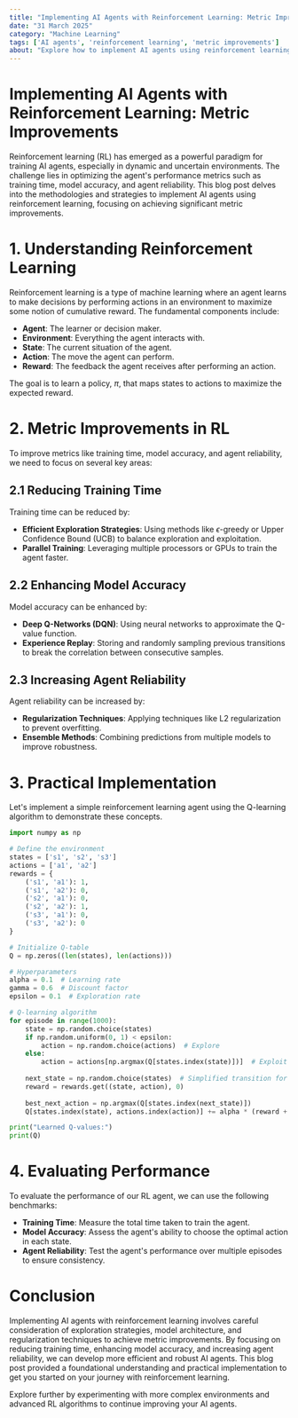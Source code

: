 ```yaml
---
title: "Implementing AI Agents with Reinforcement Learning: Metric Improvements"
date: "31 March 2025"
category: "Machine Learning"
tags: ['AI agents', 'reinforcement learning', 'metric improvements']
about: "Explore how to implement AI agents using reinforcement learning to achieve significant metric improvements."
---
```


# Implementing AI Agents with Reinforcement Learning: Metric Improvements

Reinforcement learning (RL) has emerged as a powerful paradigm for training AI agents, especially in dynamic and uncertain environments. The challenge lies in optimizing the agent's performance metrics such as training time, model accuracy, and agent reliability. This blog post delves into the methodologies and strategies to implement AI agents using reinforcement learning, focusing on achieving significant metric improvements.

# 1. Understanding Reinforcement Learning

Reinforcement learning is a type of machine learning where an agent learns to make decisions by performing actions in an environment to maximize some notion of cumulative reward. The fundamental components include:

- **Agent**: The learner or decision maker.
- **Environment**: Everything the agent interacts with.
- **State**: The current situation of the agent.
- **Action**: The move the agent can perform.
- **Reward**: The feedback the agent receives after performing an action.

The goal is to learn a policy, $\pi$, that maps states to actions to maximize the expected reward.

# 2. Metric Improvements in RL

To improve metrics like training time, model accuracy, and agent reliability, we need to focus on several key areas:

## 2.1 Reducing Training Time

Training time can be reduced by:

- **Efficient Exploration Strategies**: Using methods like $\epsilon$-greedy or Upper Confidence Bound (UCB) to balance exploration and exploitation.
- **Parallel Training**: Leveraging multiple processors or GPUs to train the agent faster.

## 2.2 Enhancing Model Accuracy

Model accuracy can be enhanced by:

- **Deep Q-Networks (DQN)**: Using neural networks to approximate the Q-value function.
- **Experience Replay**: Storing and randomly sampling previous transitions to break the correlation between consecutive samples.

## 2.3 Increasing Agent Reliability

Agent reliability can be increased by:

- **Regularization Techniques**: Applying techniques like L2 regularization to prevent overfitting.
- **Ensemble Methods**: Combining predictions from multiple models to improve robustness.

# 3. Practical Implementation

Let's implement a simple reinforcement learning agent using the Q-learning algorithm to demonstrate these concepts.

```python
import numpy as np

# Define the environment
states = ['s1', 's2', 's3']
actions = ['a1', 'a2']
rewards = {
    ('s1', 'a1'): 1,
    ('s1', 'a2'): 0,
    ('s2', 'a1'): 0,
    ('s2', 'a2'): 1,
    ('s3', 'a1'): 0,
    ('s3', 'a2'): 0
}

# Initialize Q-table
Q = np.zeros((len(states), len(actions)))

# Hyperparameters
alpha = 0.1  # Learning rate
gamma = 0.6  # Discount factor
epsilon = 0.1  # Exploration rate

# Q-learning algorithm
for episode in range(1000):
    state = np.random.choice(states)
    if np.random.uniform(0, 1) < epsilon:
        action = np.random.choice(actions)  # Explore
    else:
        action = actions[np.argmax(Q[states.index(state)])]  # Exploit
    
    next_state = np.random.choice(states)  # Simplified transition for demonstration
    reward = rewards.get((state, action), 0)
    
    best_next_action = np.argmax(Q[states.index(next_state)])
    Q[states.index(state), actions.index(action)] += alpha * (reward + gamma * Q[states.index(next_state), best_next_action] - Q[states.index(state), actions.index(action)])

print("Learned Q-values:")
print(Q)
```

# 4. Evaluating Performance

To evaluate the performance of our RL agent, we can use the following benchmarks:

- **Training Time**: Measure the total time taken to train the agent.
- **Model Accuracy**: Assess the agent's ability to choose the optimal action in each state.
- **Agent Reliability**: Test the agent's performance over multiple episodes to ensure consistency.

# Conclusion

Implementing AI agents with reinforcement learning involves careful consideration of exploration strategies, model architecture, and regularization techniques to achieve metric improvements. By focusing on reducing training time, enhancing model accuracy, and increasing agent reliability, we can develop more efficient and robust AI agents. This blog post provided a foundational understanding and practical implementation to get you started on your journey with reinforcement learning.

Explore further by experimenting with more complex environments and advanced RL algorithms to continue improving your AI agents.